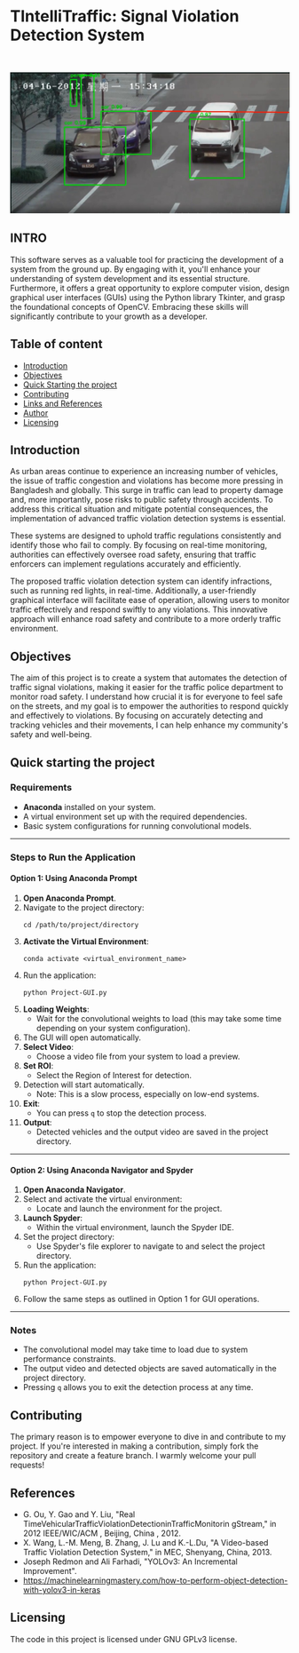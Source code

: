 # TIntelliTraffic: Signal Violation Detection System

<br>

![Violation_Detection_Frame](Images/copy.jpg)

## INTRO

This software serves as a valuable tool for practicing the development of a system from the ground up. By engaging with it, you'll enhance your understanding of system development and its essential structure. Furthermore, it offers a great opportunity to explore computer vision, design graphical user interfaces (GUIs) using the Python library Tkinter, and grasp the foundational concepts of OpenCV. Embracing these skills will significantly contribute to your growth as a developer.

## Table of content

- [Introduction](#introduction)
- [Objectives](#objectives)
- [Quick Starting the project](#quick-starting-the-project)
- [Contributing](#contributing)
- [Links and References](#links-and-references)
- [Author](#author)
- [Licensing](#licensing)

## Introduction

As urban areas continue to experience an increasing number of vehicles, the issue of traffic congestion and violations has become more pressing in Bangladesh and globally. This surge in traffic can lead to property damage and, more importantly, pose risks to public safety through accidents. To address this critical situation and mitigate potential consequences, the implementation of advanced traffic violation detection systems is essential.

These systems are designed to uphold traffic regulations consistently and identify those who fail to comply. By focusing on real-time monitoring, authorities can effectively oversee road safety, ensuring that traffic enforcers can implement regulations accurately and efficiently.

The proposed traffic violation detection system can identify infractions, such as running red lights, in real-time. Additionally, a user-friendly graphical interface will facilitate ease of operation, allowing users to monitor traffic effectively and respond swiftly to any violations. This innovative approach will enhance road safety and contribute to a more orderly traffic environment.

## Objectives

The aim of this project is to create a system that automates the detection of traffic signal violations, making it easier for the traffic police department to monitor road safety. I understand how crucial it is for everyone to feel safe on the streets, and my goal is to empower the authorities to respond quickly and effectively to violations. By focusing on accurately detecting and tracking vehicles and their movements, I can help enhance my community's safety and well-being.

## Quick starting the project

### Requirements

- **Anaconda** installed on your system.
- A virtual environment set up with the required dependencies.
- Basic system configurations for running convolutional models.

---

### Steps to Run the Application

#### Option 1: Using Anaconda Prompt

1. **Open Anaconda Prompt**.
2. Navigate to the project directory:
   ```
   cd /path/to/project/directory
   ```
3. **Activate the Virtual Environment**:
   ```
   conda activate <virtual_environment_name>
   ```
4. Run the application:
   ```
   python Project-GUI.py
   ```
5. **Loading Weights**:
   - Wait for the convolutional weights to load (this may take some time depending on your system configuration).
6. The GUI will open automatically.
7. **Select Video**:
   - Choose a video file from your system to load a preview.
8. **Set ROI**:
   - Select the Region of Interest for detection.
9. Detection will start automatically.
   - Note: This is a slow process, especially on low-end systems.
10. **Exit**:
    - You can press `q` to stop the detection process.
11. **Output**:
    - Detected vehicles and the output video are saved in the project directory.

---

#### Option 2: Using Anaconda Navigator and Spyder

1. **Open Anaconda Navigator**.
2. Select and activate the virtual environment:
   - Locate and launch the environment for the project.
3. **Launch Spyder**:
   - Within the virtual environment, launch the Spyder IDE.
4. Set the project directory:
   - Use Spyder's file explorer to navigate to and select the project directory.
5. Run the application:
   ```
   python Project-GUI.py
   ```
6. Follow the same steps as outlined in Option 1 for GUI operations.

---

### Notes

- The convolutional model may take time to load due to system performance constraints.
- The output video and detected objects are saved automatically in the project directory.
- Pressing `q` allows you to exit the detection process at any time.

## Contributing

The primary reason is to empower everyone to dive in and contribute to my project. If you're interested in making a contribution, simply fork the repository and create a feature branch. I warmly welcome your pull requests!

## References

- G. Ou, Y. Gao and Y. Liu, "Real TimeVehicularTrafficViolationDetectioninTrafficMonitorin gStream," in 2012 IEEE/WIC/ACM , Beijing, China , 2012.
- X. Wang, L.-M. Meng, B. Zhang, J. Lu and K.-L.Du, "A Video-based Traffic Violation Detection System," in MEC, Shenyang, China, 2013.
- Joseph Redmon and Ali Farhadi, "YOLOv3: An Incremental Improvement".
- https://machinelearningmastery.com/how-to-perform-object-detection-with-yolov3-in-keras

## Licensing

The code in this project is licensed under GNU GPLv3 license.
